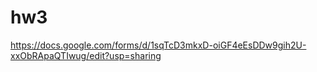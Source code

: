 # hw3
https://docs.google.com/forms/d/1sqTcD3mkxD-oiGF4eEsDDw9gih2U-xxObRApaQTIwug/edit?usp=sharing
